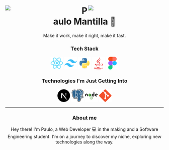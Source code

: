 
<div align="center">
  <div>
    <img src="https://media.giphy.com/media/v1.Y2lkPTc5MGI3NjExZTl5aDN1YjY4c2NzMTR5MzBzc2YxbHY0OHNoeGgzNDAya2dsZHlkNCZlcD12MV9pbnRlcm5hbF9naWZfYnlfaWQmY3Q9Zw/2IudUHdI075HL02Pkk/giphy.gif" width=240 align="left">
     <img src="https://media.giphy.com/media/v1.Y2lkPTc5MGI3NjExYnNubTlraHNhaTVyZnNiaTJ0a2h2Z2EwYzhuNGhoeDZmODV0aXZjaCZlcD12MV9pbnRlcm5hbF9naWZfYnlfaWQmY3Q9Zw/cFdHXXm5GhJsc/giphy.gif" width=240 align="right"">
  </div>
  
  <h1>Paulo Mantilla 👻</h1>
  <p>Make it work, make it right, make it fast.</p>
  
  <div>
    <h3>Tech Stack</h3>
    <img src="https://github.com/devicons/devicon/blob/master/icons/react/react-original.svg" width=40 height=40>
    <img src="https://github.com/devicons/devicon/blob/master/icons/tailwindcss/tailwindcss-original.svg" width=40 height=40>
    <img src="https://github.com/devicons/devicon/blob/master/icons/python/python-original.svg" width=40 height=40>
    <img src="https://github.com/devicons/devicon/blob/master/icons/java/java-plain.svg" width=40 height=40>
    <img src="https://github.com/devicons/devicon/blob/master/icons/figma/figma-original.svg" width=40 height=40>
  </div>

  <div>
    <h3>Technologies I'm Just Getting Into</h3>
    <img src="https://github.com/devicons/devicon/blob/master/icons/nextjs/nextjs-original.svg" width=40 height=40>
    <img src="https://github.com/devicons/devicon/blob/master/icons/postgresql/postgresql-original.svg" width=40 height=40>
    <img src="https://github.com/devicons/devicon/blob/master/icons/nodejs/nodejs-original-wordmark.svg" width=40 height=40>
    <img src="https://github.com/devicons/devicon/blob/master/icons/git/git-original.svg" width=40 height=40>
  </div>

  
</div>

---

<div align="center">
  <h3>About me</h2>
  <p>Hey there! I'm Paulo, a Web Developer 💻 in the making and a Software Engineering student. I'm on a journey to discover my niche, exploring new technologies along the way.</p>

</div>

